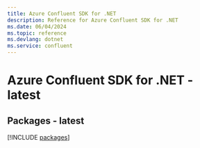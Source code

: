 ```yaml
---
title: Azure Confluent SDK for .NET
description: Reference for Azure Confluent SDK for .NET
ms.date: 06/04/2024
ms.topic: reference
ms.devlang: dotnet
ms.service: confluent
---
```

# Azure Confluent SDK for .NET - latest
## Packages - latest
[!INCLUDE [packages](confluent-index.md)]